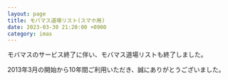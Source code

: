 ```yaml
---
layout: page
title: モバマス道場リスト(スマホ用)
date: 2023-03-30 21:20:00 +0900
category: imas
---
```


モバマスのサービス終了に伴い、モバマス道場リストも終了しました。

2013年3月の開始から10年間ご利用いただき、誠にありがとうございました。
